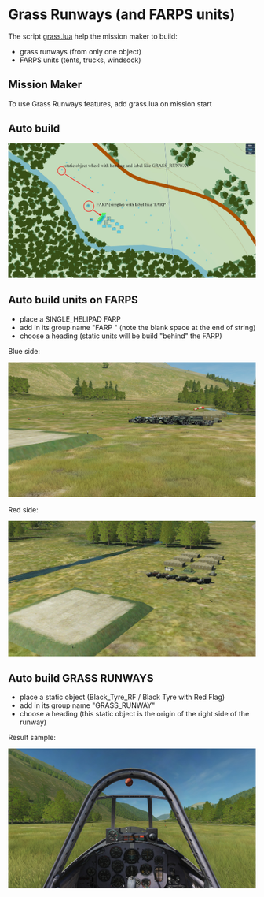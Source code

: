 # Grass Runways (and FARPS units)

The script [grass.lua](../lib/grass.lua) help the mission maker to build:

* grass runways (from only one object)
* FARPS units (tents, trucks, windsock)

## Mission Maker

To use Grass Runways features, add grass.lua on mission start

## Auto build

![map_view](grass/map_view.jpg)

## Auto build units on FARPS

* place a SINGLE_HELIPAD FARP 
* add in its group name "FARP " (note the blank space at the end of string)
* choose a heading (static units will be build "behind" the FARP)

Blue side:

![map_view](grass/farp_blue.jpg)

Red side:

![map_view](grass/farp_red.jpg)

## Auto build GRASS RUNWAYS

* place a static object (Black_Tyre_RF / Black Tyre with Red Flag)
* add in its group name "GRASS_RUNWAY"
* choose a heading (this static object is the origin of the right side of the runway)

Result sample:

![map_view](grass/runway_cockpit.jpg)

